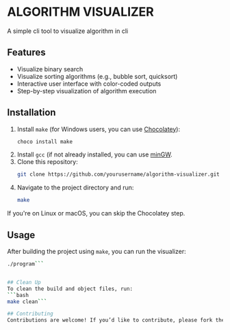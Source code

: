 # ALGORITHM VISUALIZER
A simple cli tool to visualize algorithm in cli


## Features
- Visualize binary search
- Visualize sorting algorithms (e.g., bubble sort, quicksort)
- Interactive user interface with color-coded outputs
- Step-by-step visualization of algorithm execution


## Installation
1. Install `make` (for Windows users, you can use [Chocolatey](https://chocolatey.org/)):
   ```bash
   choco install make
   ```
2. Install `gcc` (if not already installed, you can use [minGW](https://sourceforge.net/projects/mingw/).
3. Clone this repository:
   ```bash
   git clone https://github.com/yourusername/algorithm-visualizer.git
   ```
4. Navigate to the project directory and run:
   ```bash
   make
   ```

If you're on Linux or macOS, you can skip the Chocolatey step.


## Usage
After building the project using `make`, you can run the visualizer:

```bash
./program```


## Clean Up
To clean the build and object files, run:
```bash
make clean```

## Contributing
Contributions are welcome! If you’d like to contribute, please fork the repository and submit a pull request.
